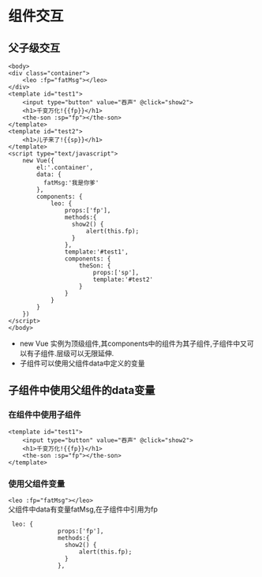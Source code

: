 # 组件交互
## 父子级交互
```
<body>
<div class="container">
    <leo :fp="fatMsg"></leo>
</div>
<template id="test1">
    <input type="button" value="吞声" @click="show2">
    <h1>千变万化!{{fp}}</h1>
    <the-son :sp="fp"></the-son>
</template>
<template id="test2">
    <h1>儿子来了!{{sp}}</h1>
</template>
<script type="text/javascript">
    new Vue({
        el:'.container',
        data: {
          fatMsg:'我是你爹'
        },
        components: {
            leo: {
                props:['fp'],
                methods:{
                  show2() {
                      alert(this.fp);
                  }
                },
                template:'#test1',
                components: {
                    theSon: {
                        props:['sp'],
                        template:'#test2'
                    }
                }
            }
        }
    })
</script>
</body>
```
* new Vue 实例为顶级组件,其components中的组件为其子组件,子组件中又可以有子组件.层级可以无限延伸.
* 子组件可以使用父组件data中定义的变量
## 子组件中使用父组件的data变量
### 在组件中使用子组件
```
<template id="test1">
    <input type="button" value="吞声" @click="show2">
    <h1>千变万化!{{fp}}</h1>
    <the-son :sp="fp"></the-son>
</template>
```
### 使用父组件变量
``<leo :fp="fatMsg"></leo>``  
父组件中data有变量fatMsg,在子组件中引用为fp  
```
 leo: {
              props:['fp'],
              methods:{
                show2() {
                    alert(this.fp);
                }
              },
```

